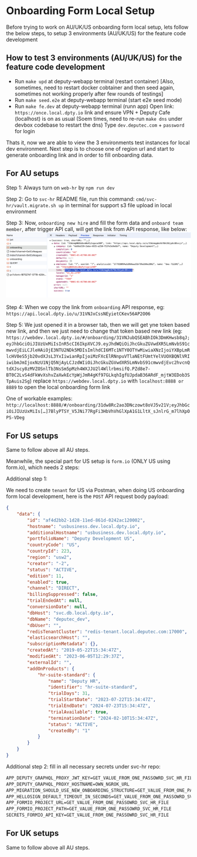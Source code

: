 # Onboarding Form Local Setup

Before trying to work on AU/UK/US onboarding form local setup, lets follow the below steps, to setup 3 environments (AU/UK/US) for the feature code development

## How to test 3 environments (AU/UK/US) for the feature code development

- Run `make upd` at deputy-webapp terminal (restart container) [Also, sometimes, need to restart docker cobtainer and then seed again, sometimes not working properly after few rounds of testings]
- Run `make seed.e2e` at deputy-webapp terminal (start e2e seed mode)
- Run `make fe.dev` at deputy-webapp terminal (runn app)
Open link: `https://once.local.dpty.io` link and ensure VPN + Deputy Cafe (localhost) is on as usual
(Soem times, need to re-run `make dns` under devbox codebase to restart the dns)
Type `dev.deputec.com` + `password` for login

Thats it, now we are able to view the 3 environments test instances for local dev environment. Next step is to choose one of region url and start to generate onboarding link and in order to fill onboarding data.


## For AU setups

Step 1: Always turn on `web-hr` by `npm run dev`

Step 2: Go to `svc-hr` README file, run this command: `cmd/svc-hr/vault.migrate.sh up` in terminal for support s3 file upload in local environment

Step 3: Now, `onboarding new hire` and fill the form data and `onboard team member`, after trigger API call, will get the link from API response, like below:
![Example AI Response](./assets/images/PWF-7122-local-onboarding-link.png)

Step 4: When we copy the link from `onboarding` API response, eg: `https://api.local.dpty.io/u/31VNJxCssNEyietCKev56AP2O06`

Step 5: We just opened it in a browser tab, then we will get yne token based new link, and then we just need to change that token based new link (eg: `https://webdev.local.dpty.io/#/onboarding/31VNJubQSEABhIOk3DmKHwsb8qJ;eyJhbGciOiJIUzUxMiIsInR5cCI6IkpXVCJ9.eyJhdWQiOiJhcGkuZGVwdXR5LmNvbS91cmwvdjEiLCJleHAiOjE3NTU2NDk5MDIsImlhdCI6MTc1NTY0OTYwMiwiaXNzIjoiYXBpLmRlcHV0eS5jb20vdXJsL3YxIiwianRpIjoiMzFXcElRNnpuVTlaNEtFUmtYelVUOXBQNlVRIiwibmJmIjoxNzU1NjQ5NjAyLCJzdWIiOiJhcGkuZGVwdXR5LmNvbS91cmwvdjEvc2hvcnQtdXJscy8zMVZOSnlTb3NsSm5pMzh4WXJJU2l4WllrbmsifQ.PZd8e7-BT0C2LvS4dFkWvXshvZaXwkEcYpWjJmR4gKf97GLkqhIgfUJpdaB36ARdF_mjtW3EDob3STpAuis2Sg`) replace `https://webdev.local.dpty.io` with `localhost:8888 or 8889` to open the local onboarding form link

One of workable examples: `http://localhost:8888/#/onboarding/31dw8Rc2ao3DNczowt8oVJ5v21V;eyJhbGciOiJIUzUxMiIs[…]7BlyPTSY_V5JNi77RgFi3HbVhVhGlXpA1G1LltX_sJnlrG_m7lhXpOPS-VDeg`

## For US setups

Same to follow above all AU steps.

Meanwhile, the special part for US setup is `form.io` (ONLY US using form.io), which needs 2 steps:

Additional step 1: 

We need to create `tenant` for US via Postman, when doing US onboarding form local development, here is the `POST` API request body payload:

```json
{
    "data": {
        "id": "af4d2bb2-1d28-11ed-861d-0242ac120002",
        "hostname": "usbusiness.dev.local.dpty.io",
        "additionalHostname": "usbusiness.dev.local.dpty.io",
        "portfolioName": "Deputy Development US",
        "countryCode": "US",
        "countryId": 223,
        "region": "usw2",
        "creator": "-2",
        "status": "ACTIVE",
        "edition": 11,
        "enabled": true,
        "channel": "DIRECT",
        "billingSuppressed": false,
        "trialEndedAt": null,
        "conversionDate": null,
        "dbHost": "svc.db.local.dpty.io",
        "dbName": "deputec_dev",
        "dbUser": "",
        "redisTenantCluster": "redis-tenant.local.deputec.com:17000",
        "elasticsearchHost": "",
        "subscriptionMetadata": {},
        "createdAt": "2019-05-22T15:34:47Z",
        "modifiedAt": "2023-06-05T12:29:37Z",
        "externalId": "",
        "addOnProducts": {
            "hr-suite-standard": {
                "name": "Deputy HR",
                "identifier": "hr-suite-standard",
                "trialDays": 31,
                "trialStartDate": "2023-07-22T15:34:47Z",
                "trialEndDate": "2024-07-23T15:34:47Z",
                "trialAvailable": true,
                "terminationDate": "2024-02-10T15:34:47Z",
                "status": "ACTIVE",
                "createdBy": "1"
            }
        }
    }
}
```

Additional step 2: fill in all necessary secrets under svc-hr repo:

```txt
APP_DEPUTY_GRAPHQL_PROXY_JWT_KEY=GET_VALUE_FROM_ONE_PASSOWRD_SVC_HR_FILE
APP_DEPUTY_GRAPHQL_PROXY_HOSTNAME=OWN_NGROK_URL
APP_MIGRATION_SHOULD_USE_NEW_ONBOARDING_STRUCTURE=GET_VALUE_FROM_ONE_PASSOWRD_SVC_HR_FILE 
APP_HELLOSIGN_DEFAULT_TIMEOUT_IN_SECONDS=GET_VALUE_FROM_ONE_PASSOWRD_SVC_HR_FILE
APP_FORMIO_PROJECT_URL=GET_VALUE_FROM_ONE_PASSOWRD_SVC_HR_FILE
APP_FORMIO_PROJECT_PATH=GET_VALUE_FROM_ONE_PASSOWRD_SVC_HR_FILE
SECRETS_FORMIO_API_KEY=GET_VALUE_FROM_ONE_PASSOWRD_SVC_HR_FILE
```

## For UK setups

Same to follow above all AU steps.
